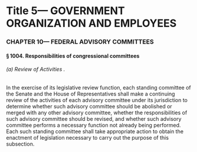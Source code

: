 
# Title 5— GOVERNMENT ORGANIZATION AND EMPLOYEES
### CHAPTER 10— FEDERAL ADVISORY COMMITTEES
#### § 1004. Responsibilities of congressional committees
###### (a) Review of Activities .

In the exercise of its legislative review function, each standing committee of the Senate and the House of Representatives shall make a continuing review of the activities of each advisory committee under its jurisdiction to determine whether such advisory committee should be abolished or merged with any other advisory committee, whether the responsibilities of such advisory committee should be revised, and whether such advisory committee performs a necessary function not already being performed. Each such standing committee shall take appropriate action to obtain the enactment of legislation necessary to carry out the purpose of this subsection.

